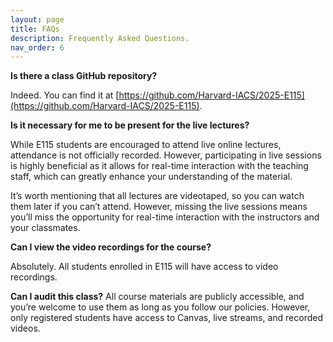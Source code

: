 ```yaml
---
layout: page
title: FAQs
description: Frequently Asked Questions.
nav_order: 6
---
```



**Is there a class GitHub repository?**

Indeed. You can find it at [https://github.com/Harvard-IACS/2025-E115](https://github.com/Harvard-IACS/2025-E115).

**Is it necessary for me to be present for the live lectures?**


<!-- While university policies require all E115 students to attend the lectures, we don’t officially record attendance.  Attendance is crucial for earning late days should you wish to utilize during the semester (See [Course Policies](https://harvard-iacs.github.io/2024-E115/#course-policies)) -->

While E115 students are encouraged to attend live online lectures, attendance is not officially recorded. However, participating in live sessions is highly beneficial as it allows for real-time interaction with the teaching staff, which can greatly enhance your understanding of the material.

It’s worth mentioning that all lectures are videotaped, so you can watch them later if you can’t attend. However, missing the live sessions means you’ll miss the opportunity for real-time interaction with the instructors and your classmates.

**Can I view the video recordings for the course?**

Absolutely. All students enrolled in E115 will have access to video recordings.

**Can I audit this class?** 
All course materials are publicly accessible, and you’re welcome to use them as long as you follow our policies. However, only registered students have access to Canvas, live streams, and recorded videos.
<!-- All course materials are publicly available, and you are free to access them as long as you adhere to our policies.
Auditing the class allows you access to the materials and the ability to attend lectures in person. However, we cannot provide auditors with access to Canvas or the recorded videos. Additionally, auditors are not permitted to use any resources, including time with the teaching staff. In summary, you are welcome to attend lectures and access the materials, but please do not ask questions or participate in discussions. -->


